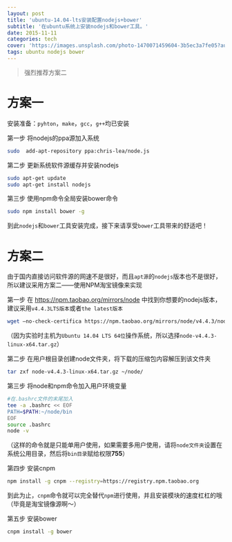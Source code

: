 ```yaml
---
layout: post
title: 'ubuntu-14.04-lts安装配置nodejs+bower'
subtitle: '在ubuntu系统上安装nodejs和bower工具。'
date: 2015-11-11
categories: tech
cover: 'https://images.unsplash.com/photo-1470071459604-3b5ec3a7fe05?auto=format&fit=crop&w=1680&q=80'
tags: ubuntu nodejs bower
---
```


> 强烈推荐方案二

# 方案一

安装准备：`pyhton`，`make`，`gcc`，`g++`均已安装

第一步 将nodejs的ppa源加入系统    

```bash
sudo  add-apt-repository ppa:chris-lea/node.js
```

第二步 更新系统软件源缓存并安装nodejs  

```bash
sudo apt-get update
sudo apt-get install nodejs
```

第三步 使用npm命令全局安装bower命令

```bash
sudo npm install bower -g
```
到此`nodejs`和`bower`工具安装完成，接下来请享受`bower`工具带来的舒适吧！



# 方案二

由于国内直接访问软件源的网速不是很好，而且`apt源`的`nodejs`版本也不是很好，所以建议采用方案二——使用NPM淘宝镜像来实现

第一步  在 https://npm.taobao.org/mirrors/node 中找到你想要的nodejs版本，建议采用`v4.4.3LTS版本`或者`the latest版本`

```bash
wget –no-check-certifica https://npm.taobao.org/mirrors/node/v4.4.3/node-v4.4.3-linux-x64.tar.gz
```

（因为实验时主机为`Ubuntu 14.04 LTS 64位`操作系统，所以选择`node-v4.4.3-linux-x64.tar.gz`）

第二步 在用户根目录创建node文件夹，将下载的压缩包内容解压到该文件夹

```bash
tar zxf node-v4.4.3-linux-x64.tar.gz ~/node/
```

第三步  将node和npm命令加入用户环境变量

```bash
#在.bashrc文件的末尾加入
tee -a .bashrc << EOF
PATH=$PATH:~/node/bin
EOF
source .bashrc
node -v
```


（这样的命令就是只能单用户使用，如果需要多用户使用，请将`node文件夹`设置在系统公用目录，然后将`bin目录`赋给权限**755**）

第四步  安装cnpm

```bash
npm install -g cnpm --registry=https://registry.npm.taobao.org
```

到此为止，`cnpm`命令就可以完全替代`npm`进行使用，并且安装模块的速度杠杠的哦（毕竟是淘宝镜像源啊～）

第五步  安装bower

```bash
cnpm install -g bower
```